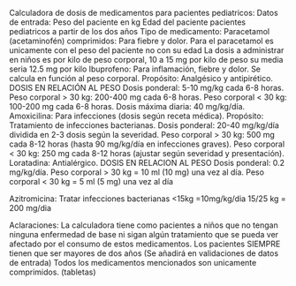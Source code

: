 Calculadora de dosis de medicamentos para pacientes pediatricos: 
Datos de entrada:
Peso del paciente en kg
Edad del paciente pacientes pediatricos a partir de los dos años 
Tipo de medicamento:
Paracetamol (acetaminofén) comprimidos: Para fiebre y dolor.
Para el paracetamol es unicamente con el peso del paciente no con su edad 
La dosis a administrar en niños es por kilo de peso corporal, 10 a 15 mg por kilo de peso su media seria 12.5 mg por  kilo 
Ibuprofeno: Para inflamación, fiebre y dolor.
Se calcula en función al peso corporal.
Propósito: Analgésico y antipirético.
DOSIS EN RELACIÓN AL PESO
Dosis ponderal: 5-10 mg/kg cada 6-8 horas.
Peso corporal > 30 kg: 200-400 mg cada 6-8 horas.
Peso corporal < 30 kg: 100-200 mg cada 6-8 horas.
Dosis máxima diaria: 40 mg/kg/día.
Amoxicilina: Para infecciones (dosis según receta médica).
Propósito: Tratamiento de infecciones bacterianas.
Dosis ponderal: 20-40 mg/kg/día dividida en 2-3 dosis según la severidad.
Peso corporal > 30 kg: 500 mg cada 8-12 horas (hasta 90 mg/kg/día en infecciones graves).
Peso corporal < 30 kg: 250 mg cada 8-12 horas (ajustar según severidad y presentación).
Loratadina: Antialérgico.
DOSIS EN RELACION AL PESO
Dosis ponderal: 0.2 mg/kg/día.
Peso corporal > 30 kg = 10 ml (10 mg) una vez al día.
Peso corporal < 30 kg = 5 ml (5 mg) una vez al día

Azitromicina: Tratar infecciones bacterianas 
<15kg =10mg/kg/dia 
15/25 kg = 200 mg/dia  

Aclaraciones: La calculadora tiene como pacientes a niños que no tengan ninguna enfermedad de base ni sigan algún tratamiento que se pueda ver afectado por el consumo de estos medicamentos. 
Los pacientes SIEMPRE tienen que ser mayores de dos años (Se añadirá en validaciones de datos de entrada)
Todos los medicamentos mencionados son unicamente comprimidos. (tabletas)